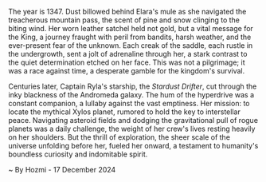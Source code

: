 
The year is 1347.  Dust billowed behind Elara's mule as she navigated the treacherous mountain pass, the scent of pine and snow clinging to the biting wind. Her worn leather satchel held not gold, but a vital message for the King, a journey fraught with peril from bandits, harsh weather, and the ever-present fear of the unknown. Each creak of the saddle, each rustle in the undergrowth, sent a jolt of adrenaline through her, a stark contrast to the quiet determination etched on her face.  This was not a pilgrimage; it was a race against time, a desperate gamble for the kingdom's survival.

Centuries later, Captain Ryla's starship, the *Stardust Drifter*, cut through the inky blackness of the Andromeda galaxy.  The hum of the hyperdrive was a constant companion, a lullaby against the vast emptiness. Her mission: to locate the mythical Xylos planet, rumored to hold the key to interstellar peace.  Navigating asteroid fields and dodging the gravitational pull of rogue planets was a daily challenge, the weight of her crew's lives resting heavily on her shoulders. But the thrill of exploration, the sheer scale of the universe unfolding before her, fueled her onward, a testament to humanity's boundless curiosity and indomitable spirit.

~ By Hozmi - 17 December 2024
